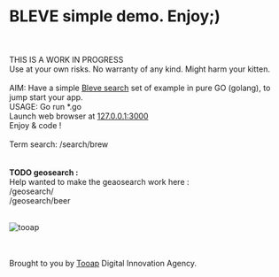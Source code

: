 <HTML> <H1>BLEVE simple demo. Enjoy;)</H1>

<BR><BR>
THIS IS A WORK IN PROGRESS<BR> Use at your own risks. No warranty of any kind. Might harm your kitten.
<BR><BR>AIM: Have a simple <a href=https://github.com/blevesearch/bleve> Bleve search</a> set of example in pure GO (golang), to jump start your app.
<BR>USAGE: Go run *.go
<BR>Launch web browser at <a href=http://127.0.0.1:3000/> 127.0.0.1:3000 </a>
<BR>Enjoy & code !
<BR><BR> Term search: /search/brew  <BR> 
<BR> <BR> 
<B>TODO geosearch : </B>
<BR>
Help wanted to make the geaosearch work here :<BR> 
/geosearch/ 
<BR> /geosearch/beer 
<BR> <BR> 
<p>
<img src="https://tooap.com/wp-content/uploads/2017/12/tooap-agence-digitale-logo.png" alt="tooap" />

<BR><BR> Brought to you by <a href=https://tooap.com/> Tooap</a> Digital Innovation  Agency. 

</p>
</HTML>

